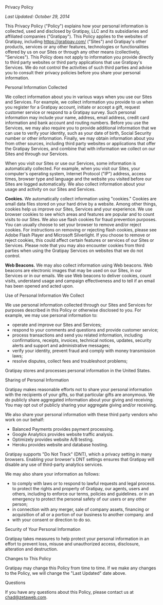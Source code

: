 Privacy Policy

_Last Updated: October 29, 2014_

This Privacy Policy ("Policy") explains how your personal information is collected, used and disclosed by Gratipay, LLC and its subsidiaries and affiliated companies ("Gratipay"). This Policy applies to the websites of Gratipay, including https://gratipay.com/ ("Sites") and Gratipay's other products, services or any other features, technologies or functionalities offered by us on our Sites or through any other means (collectively, "Services"). This Policy does not apply to information you provide directly to third party websites or third party applications that use Gratipay's Services. We do not control the activities of such third parties and advise you to consult their privacy policies before you share your personal information.

Personal Information Collected

We collect information about you in various ways when you use our Sites and Services. For example, we collect information you provide to us when you register for a Gratipay account, initiate or accept a gift, request customer service or respond to a Gratipay survey. Such personal information may include your name, address, email address, credit card information and bank account and routing numbers. Before you use the Services, we may also require you to provide additional information that we can use to verify your identity, such as your date of birth, Social Security number or other information. Finally, we may obtain information about you from other sources, including third party websites or applications that offer the Gratipay Services, and combine that with information we collect on our Sites and through our Services.

When you visit our Sites or use our Services, some information is automatically collected. For example, when you visit our Sites, your computer's operating system, Internet Protocol ("IP") address, access times, browser type and language and the website you visited before our Sites are logged automatically. We also collect information about your usage and activity on our Sites and Services.

**Cookies.** We automatically collect information using "cookies." Cookies are small data files stored on your hard drive by a website. Among other things, cookies help us improve our Sites, Services and your experience. We use browser cookies to see which areas and features are popular and to count visits to our Sites. We also use flash cookies for fraud prevention purposes. You can usually choose to set your browser to remove and/or reject cookies. For instructions on removing or rejecting flash cookies, please see Adobe Flash Player and Microsoft Silverlight. If you choose to remove or reject cookies, this could affect certain features or services of our Sites or Services. Please note that you may also encounter cookies from third parties when using the Gratipay Services on websites that we do not control.

**Web Beacons.** We may also collect information using Web beacons. Web beacons are electronic images that may be used on our Sites, in our Services or in our emails. We use Web beacons to deliver cookies, count visits, understand usage and campaign effectiveness and to tell if an email has been opened and acted upon.

Use of Personal Information We Collect

We use personal information collected through our Sites and Services for purposes described in this Policy or otherwise disclosed to you. For example, we may use personal information to:

*   operate and improve our Sites and Services;
*   respond to your comments and questions and provide customer service;
*   process transactions and send you related information, including confirmations, receipts, invoices, technical notices, updates, security alerts and support and administrative messages;
*   verify your identity, prevent fraud and comply with money transmission laws;
*   resolve disputes, collect fees and troubleshoot problems;

Gratipay stores and processes personal information in the United States.

Sharing of Personal Information

Gratipay makes reasonable efforts not to share your personal information with the recipients of your gifts, so that particular gifts are anonymous. We do publicly share aggregated information about your giving and receiving. You may opt out of publicly sharing your aggregate giving and/or receiving.

We also share your personal information with these third party vendors who work on our behalf:

*   Balanced Payments provides payment processing.
*   Google Analytics provides website traffic analysis.
*   Optimizely provides website A/B testing.
*   Heroku provides website and database hosting.

Gratipay supports "Do Not Track" (DNT), which a privacy setting in many browsers. Enabling your browser's DNT settings ensures that Gratipay will disable any use of third-party analytics services.

We may also share your information as follows:

*   to comply with laws or to respond to lawful requests and legal process. to protect the rights and property of Gratipay, our agents, users and others, including to enforce our terms, policies and guidelines. or in an emergency to protect the personal safety of our users or any other person;
*   in connection with any merger, sale of company assets, financing or acquisition of all or a portion of our business to another company. and
*   with your consent or direction to do so.

Security of Your Personal Information

Gratipay takes measures to help protect your personal information in an effort to prevent loss, misuse and unauthorized access, disclosure, alteration and destruction.

Changes to This Policy

Gratipay may change this Policy from time to time. If we make any changes to the Policy, we will change the "Last Updated" date above.

Questions

If you have any questions about this Policy, please contact us at chad@zetaweb.com.